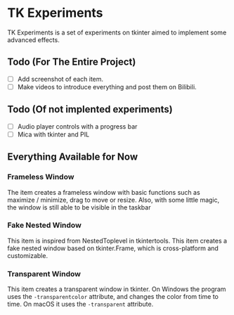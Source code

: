# TK Experiments
TK Experiments is a set of experiments on tkinter aimed to implement some advanced effects.

## Todo (For The Entire Project)
- [ ] Add screenshot of each item.
- [ ] Make videos to introduce everything and post them on Bilibili.

## Todo (Of not implented experiments)
- [ ] Audio player controls with a progress bar
- [ ] Mica with tkinter and PIL

## Everything Available for Now

### Frameless Window
The item creates a frameless window with basic functions such as maximize / minimize, drag to move or resize. Also, with some little magic, the window is still able to be visible in the taskbar

### Fake Nested Window
This item is inspired from NestedToplevel in tkintertools. This item creates a fake nested window based on tkinter.Frame, which is cross-platform and customizable.

### Transparent Window
This item creates a transparent window in tkinter. On Windows the program uses the `-transparentcolor` attribute, and changes the color from time to time. On macOS it uses the `-transparent` attribute.
